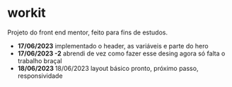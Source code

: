 <h1>workit</h1>
Projeto do front end mentor, feito para fins de estudos.

<ul>
  <li><b>17/06/2023</b> implementado o header, as variáveis e parte do hero</li>
  <li><b>17/06/2023 -2</b> abrendi de vez como fazer esse desing agora só falta o trabalho braçal</li>
  <li><b>18/06/2023 </b>18/06/2023 layout básico pronto, próximo passo, responsividade</li>
</ul>
